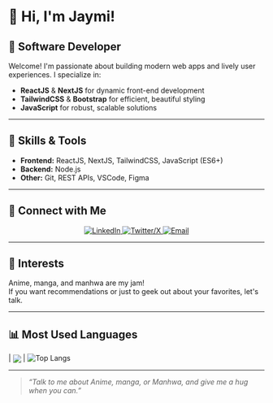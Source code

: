 # 👋 Hi, I'm Jaymi!

## 🌟 Software Developer

Welcome! I'm passionate about building modern web apps and lively user experiences. I specialize in:
- **ReactJS** & **NextJS** for dynamic front-end development
- **TailwindCSS** & **Bootstrap** for efficient, beautiful styling
- **JavaScript** for robust, scalable solutions

---

## 🚀 Skills & Tools

- **Frontend:** ReactJS, NextJS, TailwindCSS, JavaScript (ES6+)
- **Backend:** Node.js
- **Other:** Git, REST APIs, VSCode, Figma

---

## 🤝 Connect with Me

<p align="center">
  <a href="https://www.linkedin.com/in/jaymi1001/" target="_blank" title="LinkedIn">
    <img src="https://img.shields.io/badge/-LinkedIn-0077B5?style=for-the-badge&logo=linkedin&logoColor=white" alt="LinkedIn"/>
  </a>
  <a href="https://x.com/Jaymi_san/" target="_blank" title="Twitter/X">
    <img src="https://img.shields.io/badge/-X-1DA1F2?style=for-the-badge&logo=twitter&logoColor=white" alt="Twitter/X"/>
  </a>
  <a href="mailto:millerjoel7597@gmail.com" target="_blank" title="Email">
    <img src="https://img.shields.io/badge/-millerjoel7597@gmail.com-D14836?style=for-the-badge&logo=gmail&logoColor=white" alt="Email"/>
  </a>
</p>

---

## 🎉 Interests

Anime, manga, and manhwa are my jam!  
If you want recommendations or just to geek out about your favorites, let's talk.

---

## 📊 Most Used Languages

| <img align="center" src="https://github-readme-stats.vercel.app/api?username=Jaymi-01&theme=tokyonight&show_icons=true&hide_border=true&count_private=true" /> | 
![Top Langs](https://github-readme-stats.vercel.app/api/top-langs/?username=Jaymi-01&layout=compact&theme=tokyonight)

---

> _“Talk to me about Anime, manga, or Manhwa, and give me a hug when you can.”_
